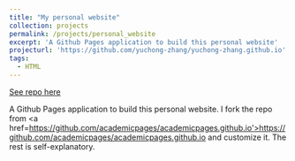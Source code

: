 ```yaml
---
title: "My personal website"
collection: projects
permalink: /projects/personal_website
excerpt: 'A Github Pages application to build this personal website'
projecturl: 'https://github.com/yuchong-zhang/yuchong-zhang.github.io'
tags:
  - HTML
---
```


<a href='https://github.com/yuchong-zhang/yuchong-zhang.github.io'>See repo here</a>

A Github Pages application to build this personal website. I fork the repo from <a href=https://github.com/academicpages/academicpages.github.io'>https://github.com/academicpages/academicpages.github.io</a> and customize it. The rest is self-explanatory.